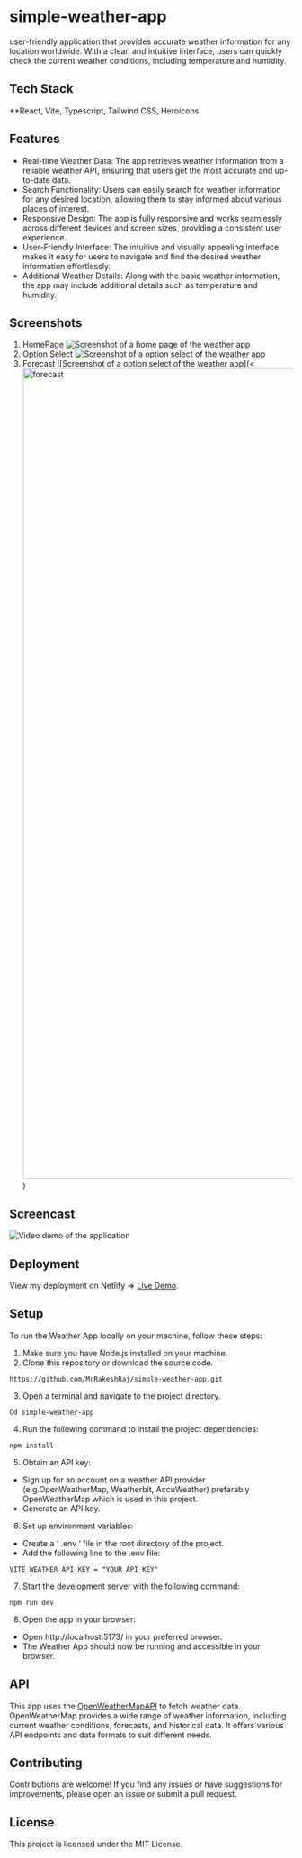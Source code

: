 # simple-weather-app

user-friendly application that provides accurate weather information for any location worldwide. With a clean and intuitive interface, users can quickly check the current weather conditions, including temperature and humidity.

## Tech Stack
**React, Vite, Typescript, Tailwind CSS, Heroicons

## Features
- Real-time Weather Data: The app retrieves weather information from a reliable weather API, ensuring that users get the most accurate and up-to-date data.
- Search Functionality: Users can easily search for weather information for any desired location, allowing them to stay informed about various places of interest.
- Responsive Design: The app is fully responsive and works seamlessly across different devices and screen sizes, providing a consistent user experience.
- User-Friendly Interface: The intuitive and visually appealing interface makes it easy for users to navigate and find the desired weather information effortlessly.
- Additional Weather Details: Along with the basic weather information, the app may include additional details such as temperature and humidity.

## Screenshots
1. HomePage
![Screenshot of a home page of the weather app](<img width="1440" alt="home" src="https://github.com/MrRakeshRaj/simple-weather-app/assets/76464379/d4c0778d-8071-43eb-bf35-d722318c8497">)
2. Option Select
![Screenshot of a option select of the weather app](<img width="1440" alt="option-select" src="https://github.com/MrRakeshRaj/simple-weather-app/assets/76464379/6c077b85-599d-4560-af8c-5977b684f865">)
3. Forecast
![Screenshot of a option select of the weather app](<<img width="1440" alt="forecast" src="https://github.com/MrRakeshRaj/simple-weather-app/assets/76464379/305c2945-7707-4bb7-9eb3-a47e4d4fcd20">)

## Screencast
![Video demo of the application ](https://github.com/MrRakeshRaj/simple-weather-app/assets/76464379/7e919ccd-b354-4b84-9a4f-9c23515ccc79)

## Deployment
View my deployment on Netlify => [Live Demo](https://vite-react-simple-weather-app.netlify.app).

## Setup
To run the Weather App locally on your machine, follow these steps:
1.	Make sure you have Node.js installed on your machine.
2.	Clone this repository or download the source code.
```
https://github.com/MrRakeshRaj/simple-weather-app.git
```
3. Open a terminal and navigate to the project directory.
```
Cd simple-weather-app
```
4. Run the following command to install the project dependencies:
```
npm install
```
5. Obtain an API key:
- Sign up for an account on a weather API provider (e.g.OpenWeatherMap, Weatherbit, AccuWeather) prefarably OpenWeatherMap which is used in this project.
- Generate an API key.
6. Set up environment variables:
- Create a ‘ .env ‘ file in the root directory of the project.
- Add the following line to the .env file:
```
VITE_WEATHER_API_KEY = "YOUR_API_KEY"
```
7. Start the development server with the following command:
```
npm run dev
```
8. Open the app in your browser:
- Open http://localhost:5173/ in your preferred browser.
- The Weather App should now be running and accessible in your browser.

## API
This app uses the [OpenWeatherMapAPI](https://openweathermap.org/) to fetch weather data. OpenWeatherMap provides a wide range of weather information, including current weather conditions, forecasts, and historical data. It offers various API endpoints and data formats to suit different needs.

## Contributing
Contributions are welcome! If you find any issues or have suggestions for improvements, please open an issue or submit a pull request.

## License
This project is licensed under the MIT License.

